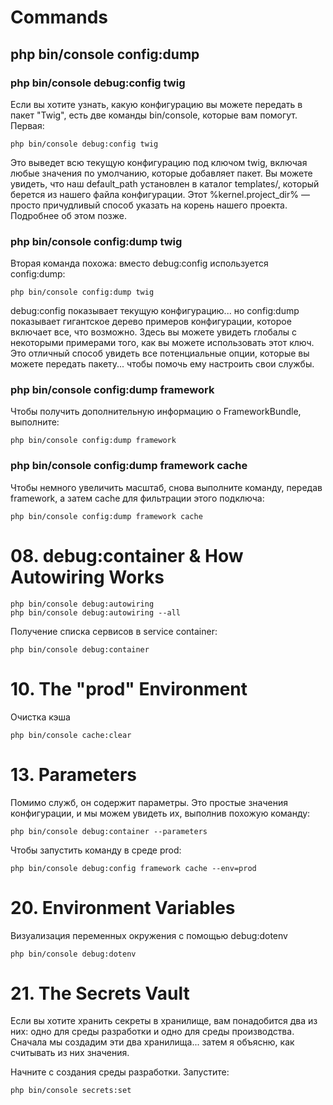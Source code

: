 # Commands

## php bin/console config:dump

### php bin/console debug:config twig

Если вы хотите узнать, какую конфигурацию вы можете передать в пакет "Twig", есть две команды bin/console, которые вам помогут. Первая:

```
php bin/console debug:config twig
```

Это выведет всю текущую конфигурацию под ключом twig, включая любые значения по умолчанию, которые добавляет пакет. Вы можете увидеть, что наш default_path установлен в каталог templates/, который берется из нашего файла конфигурации. Этот %kernel.project_dir% — просто причудливый способ указать на корень нашего проекта. Подробнее об этом позже.

### php bin/console config:dump twig

Вторая команда похожа: вместо debug:config используется config:dump:

```
php bin/console config:dump twig
```

debug:config показывает текущую конфигурацию... но config:dump показывает гигантское дерево примеров конфигурации, которое включает все, что возможно. Здесь вы можете увидеть глобалы с некоторыми примерами того, как вы можете использовать этот ключ. Это отличный способ увидеть все потенциальные опции, которые вы можете передать пакету... чтобы помочь ему настроить свои службы.

### php bin/console config:dump framework

Чтобы получить дополнительную информацию о FrameworkBundle, выполните:

```
php bin/console config:dump framework
```

### php bin/console config:dump framework cache

Чтобы немного увеличить масштаб, снова выполните команду, передав framework, а затем cache для фильтрации этого подключа:

```
php bin/console config:dump framework cache
```

# 08. debug:container & How Autowiring Works

```
php bin/console debug:autowiring
php bin/console debug:autowiring --all
```

Получение списка сервисов в service container:

```
php bin/console debug:container
```

# 10. The "prod" Environment

Очистка кэша

```
php bin/console cache:clear
```

# 13. Parameters

Помимо служб, он содержит параметры. Это простые значения конфигурации, и мы можем увидеть их, выполнив похожую команду:

```
php bin/console debug:container --parameters
```

Чтобы запустить команду в среде prod:

```
php bin/console debug:config framework cache --env=prod
```

# 20. Environment Variables

Визуализация переменных окружения с помощью debug:dotenv

```
php bin/console debug:dotenv
```

# 21. The Secrets Vault

Если вы хотите хранить секреты в хранилище, вам понадобится два из них: одно для среды разработки и одно для среды производства. Сначала мы создадим эти два хранилища... затем я объясню, как считывать из них значения.

Начните с создания среды разработки. Запустите:

```
php bin/console secrets:set
```